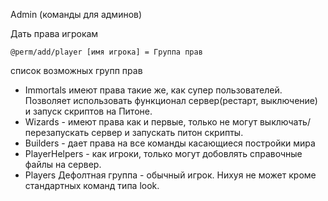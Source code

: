 Admin (команды для админов)

Дать права игрокам 

```
@perm/add/player [имя игрока] = Группа прав
``` 

список возможных групп прав
  * Immortals имеют права такие же, как супер пользователей. Позволяет использовать  функционал сервер(рестарт, выключение) и запуск скриптов на Питоне.
  * Wizards - имеют права как и первые, только не могут выключать/перезапускать сервер и запускать питон скрипты.
  * Builders - дает права на все команды касающиеся постройки мира
  * PlayerHelpers - как игроки, только могут добовлять справочные файлы на сервер.
  * Players Дефолтная группа - обычный игрок. Нихуя не может кроме стандартных команд типа look.
